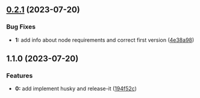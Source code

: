 

## [0.2.1](https://github.com/MateuszMG/name_examining_server/compare/1.1.0...0.2.1) (2023-07-20)


### Bug Fixes

* **1:** add info about node requirements and correct first version ([4e38a98](https://github.com/MateuszMG/name_examining_server/commit/4e38a98bccce488dff6e2df8a277d18beae3284e))

## 1.1.0 (2023-07-20)


### Features

* **0:** add implement husky and release-it ([194f52c](https://github.com/MateuszMG/name_examining_server/commit/194f52cd35e1882b6d540e768b74e13fee038f29))